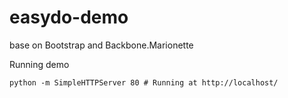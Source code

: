 easydo-demo
=============

base on Bootstrap and Backbone.Marionette

Running demo

    python -m SimpleHTTPServer 80 # Running at http://localhost/